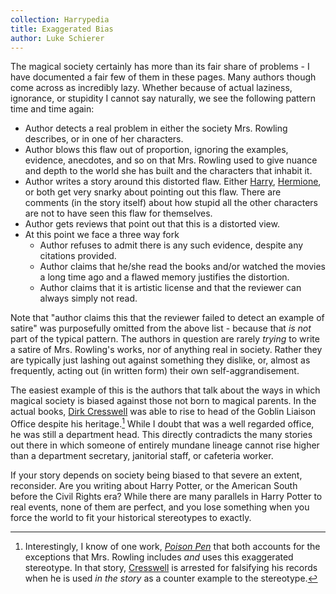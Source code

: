 ```yaml
---
collection: Harrypedia
title: Exaggerated Bias
author: Luke Schierer
---
```


The magical society certainly has more than its fair share of problems - I have documented a fair few of them in these pages. Many authors though come across as incredibly lazy. Whether because of actual laziness, ignorance, or stupidity I cannot say naturally, we see the following pattern time and time again:

- Author detects a real problem in either the society Mrs. Rowling describes,
  or in one of her characters.
- Author blows this flaw out of proportion, ignoring the examples, evidence,
  anecdotes, and so on that Mrs. Rowling used to give nuance and depth to the world she has built and the characters that inhabit it.
- Author writes a story around this distorted flaw. Either [Harry], [Hermione],
  or both get very snarky about pointing out this flaw. There are comments (in the story itself) about how stupid all the other characters are not to have
  seen this flaw for themselves.
- Author gets reviews that point out that this is a distorted view.
- At this point we face a three way fork
  - Author refuses to admit there is any such evidence, despite any citations
    provided.
  - Author claims that he/she read the books and/or watched the movies a long
    time ago and a flawed memory justifies the distortion.
  - Author claims that it is artistic license and that the reviewer can always
    simply not read.

Note that "author claims this that the reviewer failed to detect an example of satire" was purposefully omitted from the above list - because that _is not_ part of the typical pattern. The authors in question are rarely _trying_ to write a satire of Mrs. Rowling's works, nor of anything real in society. Rather they are typically just lashing out against something they dislike, or, almost as frequently, acting out (in written form) their own self-aggrandisement.

The easiest example of this is the authors that talk about the ways in which magical society is biased against those not born to magical parents. In the actual books, [Dirk Cresswell] was able to rise to head of the Goblin Liaison Office despite his heritage.[^240327-5] While I doubt that was a well regarded office, he was still a department head. This directly contradicts the many stories out there in which someone of entirely mundane lineage cannot rise higher than a department secretary, janitorial staff, or cafeteria worker.

If your story depends on society being biased to that severe an extent, reconsider. Are you writing about Harry Potter, or the American South before the Civil Rights era? While there are many parallels in Harry Potter to real events, none of them are perfect, and you lose something when you force the world to fit your historical stereotypes to exactly.

[Dirk Cresswell]: /harrypedia/people/cresswell/dirk//
[Harry]: /harrypedia/people/potter/harry_james//
[Hermione]: /harrypedia/people/granger/hermione_jean//

[^240327-5]: Interestingly, I know of one work, _[Poison Pen](https://www.fanfiction.net/s/5554780/)_ that both accounts for the exceptions that Mrs. Rowling includes _and_ uses this exaggerated stereotype. In that story, [Cresswell] is arrested for falsifying his records when he is used _in the story_ as a counter example to the stereotype.

[Cresswell]: /harrypedia/people/cresswell/dirk//

